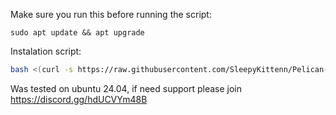 Make sure you run this before running the script:
```
sudo apt update && apt upgrade
```


Instalation script:
```bash
bash <(curl -s https://raw.githubusercontent.com/SleepyKittenn/Pelican-Installer/master/pelican_installer.sh)
```

Was tested on ubuntu 24.04, if need support please join https://discord.gg/hdUCVYm48B
